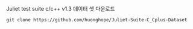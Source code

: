 Juliet test suite c/c++ v1.3 데이터 셋 다운로드
```
git clone https://github.com/huonghope/Juliet-Suite-C_Cplus-Dataset
```